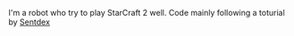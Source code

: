 I'm a robot who try to play StarCraft 2 well.
Code mainly following a toturial by [Sentdex](https://pythonprogramming.net/starcraft-ii-ai-python-sc2-tutorial/)